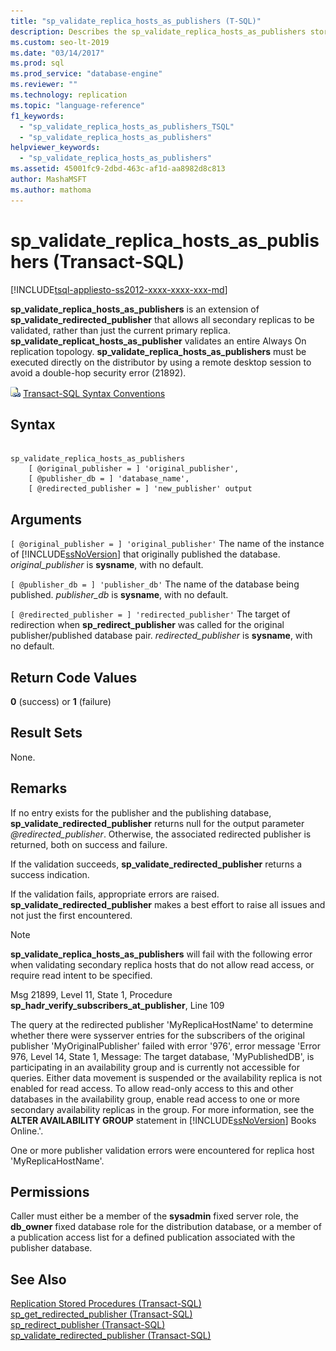 ```yaml
---
title: "sp_validate_replica_hosts_as_publishers (T-SQL)"
description: Describes the sp_validate_replica_hosts_as_publishers stored procedure which allows all secondary replicas to be validated. 
ms.custom: seo-lt-2019
ms.date: "03/14/2017"
ms.prod: sql
ms.prod_service: "database-engine"
ms.reviewer: ""
ms.technology: replication
ms.topic: "language-reference"
f1_keywords: 
  - "sp_validate_replica_hosts_as_publishers_TSQL"
  - "sp_validate_replica_hosts_as_publishers"
helpviewer_keywords: 
  - "sp_validate_replica_hosts_as_publishers"
ms.assetid: 45001fc9-2dbd-463c-af1d-aa8982d8c813
author: MashaMSFT
ms.author: mathoma
---
```

# sp_validate_replica_hosts_as_publishers (Transact-SQL)
[!INCLUDE[tsql-appliesto-ss2012-xxxx-xxxx-xxx-md](../../includes/tsql-appliesto-ss2012-xxxx-xxxx-xxx-md.md)]

  **sp_validate_replica_hosts_as_publishers** is an extension of **sp_validate_redirected_publisher** that allows all secondary replicas to be validated, rather than just the current primary replica. **sp_validate_replicat_hosts_as_publisher** validates an entire Always On replication topology. **sp_validate_replica_hosts_as_publishers** must be executed directly on the distributor by using a remote desktop session to avoid a double-hop security error (21892).  
  
 ![Topic link icon](../../database-engine/configure-windows/media/topic-link.gif "Topic link icon") [Transact-SQL Syntax Conventions](../../t-sql/language-elements/transact-sql-syntax-conventions-transact-sql.md)  
  
## Syntax  
  
```  
  
sp_validate_replica_hosts_as_publishers   
    [ @original_publisher = ] 'original_publisher',  
    [ @publisher_db = ] 'database_name',   
    [ @redirected_publisher = ] 'new_publisher' output  
```  
  
## Arguments  
`[ @original_publisher = ] 'original_publisher'`
 The name of the instance of [!INCLUDE[ssNoVersion](../../includes/ssnoversion-md.md)] that originally published the database. *original_publisher* is **sysname**, with no default.  
  
`[ @publisher_db = ] 'publisher_db'`
 The name of the database being published. *publisher_db* is **sysname**, with no default.  
  
`[ @redirected_publisher = ] 'redirected_publisher'`
 The target of redirection when **sp_redirect_publisher** was called for the original publisher/published database pair. *redirected_publisher* is **sysname**, with no default.  
  
## Return Code Values  
 **0** (success) or **1** (failure)  
  
## Result Sets  
 None.  
  
## Remarks  
 If no entry exists for the publisher and the publishing database, **sp_validate_redirected_publisher** returns null for the output parameter *\@redirected_publisher*. Otherwise, the associated redirected publisher is returned, both on success and failure.  
  
 If the validation succeeds, **sp_validate_redirected_publisher** returns a success indication.  
  
 If the validation fails, appropriate errors are raised.  **sp_validate_redirected_publisher** makes a best effort to raise all issues and not just the first encountered.  
  
> [!NOTE]  
>  **sp_validate_replica_hosts_as_publishers** will fail with the following error when validating secondary replica hosts that do not allow read access, or require read intent to be specified.  
>   
>  Msg 21899, Level 11, State 1, Procedure **sp_hadr_verify_subscribers_at_publisher**, Line 109  
>   
>  The query at the redirected publisher 'MyReplicaHostName' to determine whether there were sysserver entries for the subscribers of the original publisher 'MyOriginalPublisher' failed with error '976', error message 'Error 976, Level 14, State 1, Message: The target database, 'MyPublishedDB', is participating in an availability group and is currently not accessible for queries. Either data movement is suspended or the availability replica is not enabled for read access. To allow read-only access to this and other databases in the availability group, enable read access to one or more secondary availability replicas in the group.  For more information, see the **ALTER AVAILABILITY GROUP** statement in [!INCLUDE[ssNoVersion](../../includes/ssnoversion-md.md)] Books Online.'.  
>   
>  One or more publisher validation errors were encountered for replica host 'MyReplicaHostName'.  
  
## Permissions  
 Caller must either be a member of the **sysadmin** fixed server role, the **db_owner** fixed database role for the distribution database, or a member of a publication access list for a defined publication associated with the publisher database.  
  
## See Also  
 [Replication Stored Procedures &#40;Transact-SQL&#41;](../../relational-databases/system-stored-procedures/replication-stored-procedures-transact-sql.md)   
 [sp_get_redirected_publisher &#40;Transact-SQL&#41;](../../relational-databases/system-stored-procedures/sp-get-redirected-publisher-transact-sql.md)   
 [sp_redirect_publisher &#40;Transact-SQL&#41;](../../relational-databases/system-stored-procedures/sp-redirect-publisher-transact-sql.md)   
 [sp_validate_redirected_publisher &#40;Transact-SQL&#41;](../../relational-databases/system-stored-procedures/sp-validate-redirected-publisher-transact-sql.md)  
  
  
